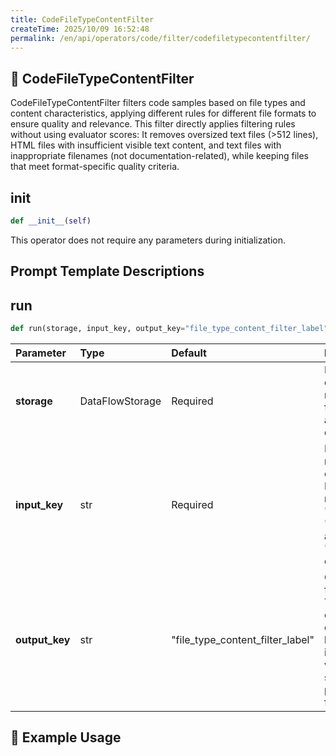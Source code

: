 ```yaml
---
title: CodeFileTypeContentFilter
createTime: 2025/10/09 16:52:48
permalink: /en/api/operators/code/filter/codefiletypecontentfilter/
---
```


## 📘 CodeFileTypeContentFilter
CodeFileTypeContentFilter filters code samples based on file types and content characteristics, applying different rules for different file formats to ensure quality and relevance. This filter directly applies filtering rules without using evaluator scores: It removes oversized text files (>512 lines), HTML files with insufficient visible text content, and text files with inappropriate filenames (not documentation-related), while keeping files that meet format-specific quality criteria.

## __init__
```python
def __init__(self)
```
This operator does not require any parameters during initialization.

## Prompt Template Descriptions

## run
```python
def run(storage, input_key, output_key="file_type_content_filter_label")
```
| Parameter | Type | Default | Description |
| :------------- | :---------------- | :------------------------------------ | :----------------------------------------------------------------------------------------------------------------- |
| **storage** | DataFlowStorage | Required | Data storage object responsible for reading and writing data. |
| **input_key** | str | Required | Input field name. The corresponding DataFrame requires 'filetype', 'filename', and 'line_count' columns. |
| **output_key** | str | "file_type_content_filter_label" | Output label field name. This new column will contain a boolean label indicating whether the sample passed the filter. |

## 🧠 Example Usage
